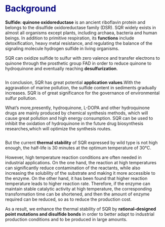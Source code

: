 <h1><font color=navy>Background</font></h1>

**Sulfide: quinone oxidoreductase** is an ancient riboflavin protein and belongs to the disulfide oxidoreductase family (DSR). SQR widely exists in almost all organisms except plants, including archaea, bacteria and human beings. In addition to primitive respiration, its **functions** include detoxification, heavy metal resistance, and regulating the balance of the signaling molecule hydrogen sulfide in living organisms.

SQR can oxidize sulfide to sulfur with zero valence and transfer electrons to quinone through the prosthetic group FAD in order to reduce quinone to hydroquinone and eventually reaching **desulfurization**.

<center><img scr='../../img/SQR2.png'></center>

In conclusion, SQR has great potential **application values**.With the aggravation of marine pollution, the sulfide content in sediments gradually increases. SQR is of great significance for the governance of environmental sulfur pollution. 

What’s more,presently, hydroquinone, L-DOPA and other hydroquinone drugs are mainly produced by chemical synthesis methods, which will cause great pollution and high energy consumption. SQR can be used to inhibit the oxidation of hydroquinone in the future drug biosynthesis researches,which will optimize the synthesis routes.

<center><img scr='../../img/dopaquinine.png'></center>


<center><img scr='../../img/SQR3.png'></center>

But the current **thermal stability** of SQR expressed by wild type is not high enough, the half-life is 30 minutes at the optimum temperature of 30℃.

However, high temperature reaction conditions are often needed in industrial applications. On the one hand, the reaction at high temperatures can significantly reduce contamination of the reactants, while also increasing the solubility of the substrate and making it more accessible to the enzyme. On the other hand, it has been found that higher reaction temperature leads to higher reaction rate. Therefore, if the enzyme can maintain stable catalytic activity at high temperature, the corresponding transformation time can be shortened, and then the amount of enzyme required can be reduced, so as to reduce the production cost.

As a result, we enhance the thermal stability of SQR by **rational-designed point mutations and disulfide bonds** in order to better adapt to industrial production conditions and to be produced in large amounts.